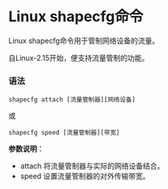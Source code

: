 
# Linux shapecfg命令



Linux shapecfg命令用于管制网络设备的流量。

自Linux-2.15开始，便支持流量管制的功能。

### 语法

```
shapecfg attach [流量管制器][网络设备]
```

或

```
shapecfg speed [流量管制器][带宽]
```

**参数说明**：

*   attach 将流量管制器与实际的网络设备结合。
*   speed 设置流量管制器的对外传输带宽。




